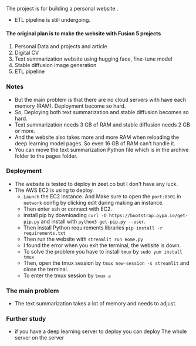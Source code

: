 The project is for building a personal website .
* ETL pipeline is still undergoing. 

#### The original plan is to make the website with Fusion 5 projects
1. Personal Data and projects and article
2. Digital CV 
3. Text summarization website using hugging face, fine-tune model
4. Stable diffusion image generation
5. ETL pipeline


### Notes
* But the main problem is that there are no cloud servers with have each memory (RAM). Deployment become so hard. 
* So, Deploying both text summarization and stable diffusion becomes so hard. 
*  Text summarization needs 3 GB of RAM and stable diffusion needs 2 GB or more. 
*  And the website also takes more and more RAM when reloading the deep learning model pages. So even 16 GB of RAM can't handle it. 
*  You can move the text summarization Python file which is in the archive folder to the pages folder. 

### Deployment 
* The website is tested to deploy in zeet.co but I don't have any luck.
* The AWS EC2 is using to deploy. 
  * `Launch` the EC2 instance. And Make sure to open the `port:8501` in `network` config by clicking edit during making an instance. 
  * Then enter ssh or connect with EC2. 
  * install pip by downloading `curl -O https://bootstrap.pypa.io/get-pip.py` and install with `python3 get-pip.py --user`.
  *  Then install Python requirements libraries `pip install -r requirements.txt`
  *  Then run the website with `streamlit run Home.py`
  *  I found the error when you exit the terminal, the website is down. 
  *  To solve the problem you have to install `tmux` by `sudo yum install tmux`
  *  Then, open the tmux session by `tmux new-session -s streamlit` and close the terminal. 
  *  To enter the tmux session by `tmux a`

   
### The main problem 

* The text summarization takes a lot of memory and needs to adjust. 
  
### Further study
* if you have a deep learning server to deploy you can deploy The whole server on the server

